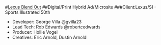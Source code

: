 #[Lexus Blend Out](http://www.lexusblendout.com)
##Digital/Print Hybrid Ad/Microsite
###Client:Lexus/SI - Sports Illustrated 50th

* Developer: George Villa @gvilla23
* Lead Tech: Rob Edwards @robertcedwards
* Producer: Hollie Vogel
* Creatives: Eric Arnold, Dustin Arnold
